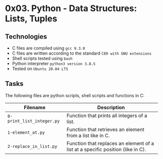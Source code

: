 # 0x03. Python - Data Structures: Lists, Tuples

## Technologies
* C files are compiled using `gcc 9.3.0`
* C files are written according to the standard `C89 with GNU extensions`
* Shell scripts tested using `bash`
* Python interpreter `python3 version 3.8.5`
* Tested on `Ubuntu 20.04 LTS`

## Tasks
The following files are python scripts, shell scripts and functions in C:

| Filename | Description |
| -------- | ----------- |
| `0-print_list_integer.py` | Function that prints all integers of a list. |
| `1-element_at.py` | Function that retrieves an element from a list like in C. |
| `2-replace_in_list.py` | Function that replaces an element of a list at a specific position (like in C). |
